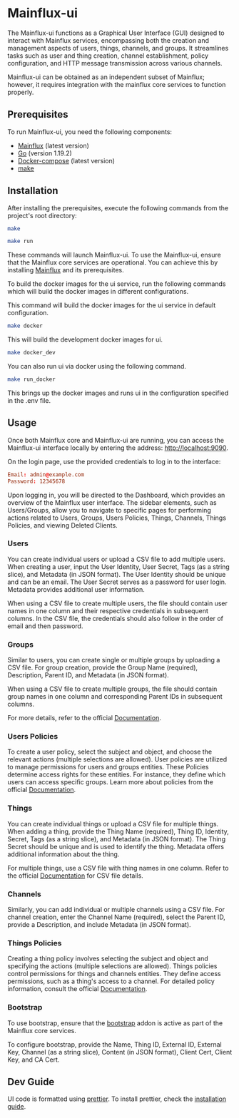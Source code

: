 # Mainflux-ui

The Mainflux-ui functions as a Graphical User Interface (GUI) designed to interact with Mainflux services, encompassing both the creation and management aspects of users, things, channels, and groups. It streamlines tasks such as user and thing creation, channel establishment, policy configuration, and HTTP message transmission across various channels.

Mainflux-ui can be obtained as an independent subset of Mainflux; however, it requires integration with the mainflux core services to function properly.

## Prerequisites

To run Mainflux-ui, you need the following components:

- [Mainflux](https://github.com/mainflux/mainflux) (latest version)
- [Go](https://golang.org/doc/install) (version 1.19.2)
- [Docker-compose](https://docs.docker.com/compose/install/) (latest version)
- [make](https://www.gnu.org/software/make/manual/make.html)

## Installation

After installing the prerequisites, execute the following commands from the project's root directory:

```bash
make
```

```bash
make run
```

These commands will launch Mainflux-ui. To use the Mainflux-ui, ensure that the Mainflux core services are operational. You can achieve this by installing [Mainflux](https://github.com/mainflux/mainflux) and its prerequisites.

To build the docker images for the ui service, run the following commands which will build the docker images in different configurations.

This command will build the docker images for the ui service in default configuration.

```bash
make docker
```

This will build the development docker images for ui.

```bash
make docker_dev
```

You can also run ui via docker using the following command.

```bash
make run_docker
```

This brings up the docker images and runs ui in the configuration specified in the .env file.

## Usage

Once both Mainflux core and Mainflux-ui are running, you can access the Mainflux-ui interface locally by entering the address: [http://localhost:9090](http://localhost:9090).

On the login page, use the provided credentials to log in to the interface:

```conf
Email: admin@example.com
Password: 12345678
```

Upon logging in, you will be directed to the Dashboard, which provides an overview of the Mainflux user interface. The sidebar elements, such as Users/Groups, allow you to navigate to specific pages for performing actions related to Users, Groups, Users Policies, Things, Channels, Things Policies, and viewing Deleted Clients.

### Users

You can create individual users or upload a CSV file to add multiple users. When creating a user, input the User Identity, User Secret, Tags (as a string slice), and Metadata (in JSON format). The User Identity should be unique and can be an email. The User Secret serves as a password for user login. Metadata provides additional user information.

When using a CSV file to create multiple users, the file should contain user names in one column and their respective credentials in subsequent columns. In the CSV file, the credentials should also follow in the order of email and then password.

### Groups

Similar to users, you can create single or multiple groups by uploading a CSV file. For group creation, provide the Group Name (required), Description, Parent ID, and Metadata (in JSON format).

When using a CSV file to create multiple groups, the file should contain group names in one column and corresponding Parent IDs in subsequent columns.

For more details, refer to the official [Documentation](http://docs.mainflux.io/cli/#things-management).

### Users Policies

To create a user policy, select the subject and object, and choose the relevant actions (multiple selections are allowed). User policies are utilized to manage permissions for users and groups entities. These Policies determine access rights for these entities. For instance, they define which users can access specific groups. Learn more about policies from the official [Documentation](https://docs.mainflux.io/authorization/#summary-of-defined-policies).

### Things

You can create individual things or upload a CSV file for multiple things. When adding a thing, provide the Thing Name (required), Thing ID, Identity, Secret, Tags (as a string slice), and Metadata (in JSON format). The Thing Secret should be unique and is used to identify the thing. Metadata offers additional information about the thing.

For multiple things, use a CSV file with thing names in one column. Refer to the official [Documentation](http://docs.mainflux.io/cli/#things-management) for CSV file details.

### Channels

Similarly, you can add individual or multiple channels using a CSV file. For channel creation, enter the Channel Name (required), select the Parent ID, provide a Description, and include Metadata (in JSON format).

### Things Policies

Creating a thing policy involves selecting the subject and object and specifying the actions (multiple selections are allowed). Things policies control permissions for things and channels entities. They define access permissions, such as a thing's access to a channel. For detailed policy information, consult the official [Documentation](https://docs.mainflux.io/authorization/#summary-of-defined-policies).

### Bootstrap

To use bootstrap, ensure that the [bootstrap](http://docs.mainflux.io/bootstrap/) addon is active as part of the Mainflux core services.

To configure bootstrap, provide the Name, Thing ID, External ID, External Key, Channel (as a string slice), Content (in JSON format), Client Cert, Client Key, and CA Cert.

## Dev Guide

UI code is formatted using [prettier](https://prettier.io/). To install prettier, check the [installation guide](https://github.com/NiklasPor/prettier-plugin-go-template).
